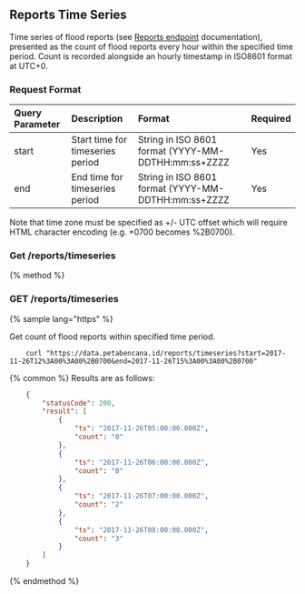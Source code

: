 ## Reports Time Series

Time series of flood reports \(see [Reports endpoint](/routes/reports.md) documentation\), presented as the count of flood reports every hour within the specified time period. Count is recorded alongside an hourly timestamp in ISO8601 format at UTC+0.

### Request Format

| Query Parameter | Description | Format | Required |
| :--- | :--- | :--- | :--- |
| start | Start time for timeseries period | String in ISO 8601 format \(YYYY-MM-DDTHH:mm:ss+ZZZZ | Yes |
| end | End time for timeseries period | String in ISO 8601 format \(YYYY-MM-DDTHH:mm:ss+ZZZZ | Yes |

Note that time zone must be specified as +/- UTC offset which will require HTML character encoding \(e.g. +0700 becomes %2B0700\).

### Get /reports/timeseries

{% method %}
### GET /reports/timeseries

{% sample lang="https" %}

Get count of flood reports within specified time period.

```https
    curl "https://data.petabencana.id/reports/timeseries?start=2017-11-26T12%3A00%3A00%2B0700&end=2017-11-26T15%3A00%3A00%2B0700"
```

{% common %}
Results are as follows:

```json
    {
        "statusCode": 200,
        "result": [
            {
                "ts": "2017-11-26T05:00:00.000Z",
                "count": "0"
            },
            {
                "ts": "2017-11-26T06:00:00.000Z",
                "count": "0"
            },
            {
                "ts": "2017-11-26T07:00:00.000Z",
                "count": "2"
            },
            {
                "ts": "2017-11-26T08:00:00.000Z",
                "count": "3"
            }
        ]
    }
```

{% endmethod %}



